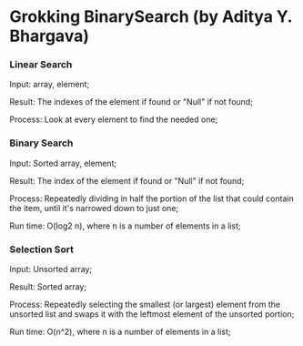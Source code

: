 # Grokking BinarySearch (by Aditya Y. Bhargava)
### Linear Search

Input: array, element;

Result: The indexes of the element if found or "Null" if not found;

Process: Look at every element to find the needed one;

### Binary Search

Input: Sorted array, element;

Result: The index of the element if found or "Null" if not found;

Process: Repeatedly dividing in half the portion of the list that could contain the item, until it's narrowed down to just one;

Run time: O(log2 n), where n is a number of elements in a list;

### Selection Sort

Input: Unsorted array;

Result: Sorted array;

Process: Repeatedly  selecting the smallest (or largest) element from the unsorted list and swaps it with the leftmost element of the unsorted portion;

Run time: O(n^2), where n is a number of elements in a list;